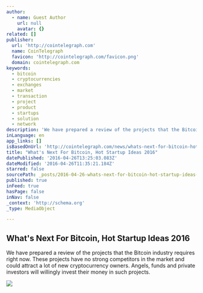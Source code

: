 ```yaml
---
author:
  - name: Guest Author
    url: null
    avatar: {}
related: []
publisher:
  url: 'http://cointelegraph.com'
  name: CoinTelegraph
  favicon: 'http://cointelegraph.com/favicon.png'
  domain: cointelegraph.com
keywords:
  - bitcoin
  - cryptocurrencies
  - exchanges
  - market
  - transaction
  - project
  - product
  - startups
  - solution
  - network
description: 'We have prepared a review of the projects that the Bitcoin industry requires right now. These projects have no strong competitors in the market and could attract a lot of new cryptocurrency owners. Angels, funds and private investors will willingly invest their money in such projects.'
inLanguage: en
app_links: []
isBasedOnUrl: 'http://cointelegraph.com/news/whats-next-for-bitcoin-hot-startup-ideas-2016'
title: "What's Next For Bitcoin, Hot Startup Ideas 2016"
datePublished: '2016-04-26T13:25:03.083Z'
dateModified: '2016-04-26T11:35:21.184Z'
starred: false
sourcePath: _posts/2016-04-26-whats-next-for-bitcoin-hot-startup-ideas-2016.md
published: true
inFeed: true
hasPage: false
inNav: false
_context: 'http://schema.org'
_type: MediaObject

---
```

<article style=""><h1>What's Next For Bitcoin, Hot Startup Ideas 2016</h1><p>We have prepared a review of the projects that the Bitcoin industry requires right now. These projects have no strong competitors in the market and could attract a lot of new cryptocurrency owners. Angels, funds and private investors will willingly invest their money in such projects.</p><img src="http://cointelegraph.com/images/725_aHR0cDovL2NvaW50ZWxlZ3JhcGguY29tL3N0b3JhZ2UvdXBsb2Fkcy92aWV3L2MzNzlkNzRiYzJmNWZiMjJiOTBkYTI2NjRjOWQ4Y2MyLmpwZw==.jpg" /></article>